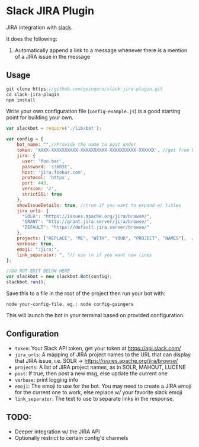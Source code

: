 # Slack JIRA Plugin

JIRA integration with [slack](http://slack.com).  

It does the following:

1. Automatically append a link to a message whenever there is a mention of a JIRA issue in the message

## Usage

```javascript
git clone https://github.com/gsingers/slack-jira-plugin.git
cd slack-jira-plugin
npm install
```

Write your own configuration file (`config-example.js`) is a good starting point for building your own.

```javascript
var slackbot = require('./lib/bot');

var config = {
    bot_name: "",//Provide the name to post under
    token: 'XXXX-XXXXXXXXXX-XXXXXXXXXX-XXXXXXXXXX-XXXXXX', //get from https://api.slack.com/web#basics
    jira: {
      user: 'foo.bar',
      password: 's3kR3t',
      host: 'jira.foobar.com',
      protocol: 'https',
      port: 443,
      version: '2',
      strictSSL: true
    },
    showIssueDetails: true, //true if you want to expand w/ titles
    jira_urls: {
      "SOLR": "https://issues.apache.org/jira/browse/",
      "GRANT": "http://grant.jira.server/jira/browse/",
      "DEFAULT": "https://default.jira.server/browse/"
    },
    projects: ["REPLACE", "ME", "WITH", "YOUR", "PROJECT", "NAMES"],  // Replace these w/ a comma separated list of your project URLs., as in SOLR, LUCENE, etc.
    verbose: true,
    emoji: ":jira:",
    link_separator: ", "// use \n if you want new lines
};

//DO NOT EDIT BELOW HERE
var slackbot = new slackbot.Bot(config);
slackbot.run();
```

Save this to a file in the root of the project then run your bot with:

    node your-config-file, eg.: node config-gsingers

This will launch the bot in your terminal based on provided configuration.

## Configuration

- `token`: Your Slack API token, get your token at https://api.slack.com/
- `jira_urls`: A mapping of JIRA project names to the URL that can display that JIRA issue, i.e. SOLR -> https://issues.apache.org/jira/browse/
- `projects`: A list of JIRA project names, as in SOLR, MAHOUT, LUCENE
- `post`: If true, then post a new msg, else update the current one
- `verbose`: print logging info
- `emoji`: The emoji to use for the bot.  You may need to create a JIRA emoji for the current one to work, else replace w/ your favorite slack emoji
- `link_separator`: The text to use to separate links in the response.

## TODO:

- Deeper integration w/ the JIRA API
- Optionally restrict to certain config'd channels
